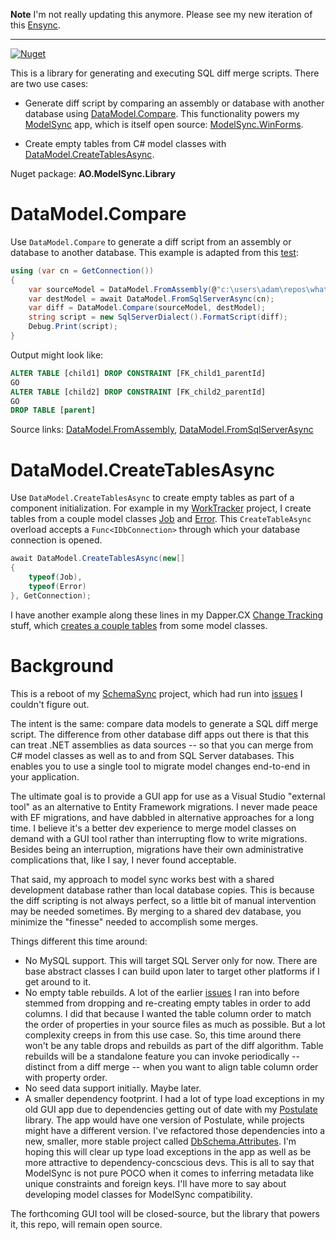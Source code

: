 **Note** I'm not really updating this anymore. Please see my new iteration of this [Ensync](https://github.com/adamfoneil/Ensync).

---

[![Nuget](https://img.shields.io/nuget/v/AO.ModelSync.Library)](https://www.nuget.org/packages/AO.ModelSync.Library/)

This is a library for generating and executing SQL diff merge scripts. There are two use cases:

- Generate diff script by comparing an assembly or database with another database using [DataModel.Compare](https://github.com/adamosoftware/ModelSync/blob/master/ModelSync.Library/Models/DataModel_Compare.cs#L8). This functionality powers my [ModelSync](https://aosoftware.net/modelsync/) app, which is itself open source: [ModelSync.WinForms](https://github.com/adamfoneil/ModelSync.WinForms).

- Create empty tables from C# model classes with [DataModel.CreateTablesAsync](https://github.com/adamosoftware/ModelSync/blob/master/ModelSync.Library/Models/DataModel_Create.cs#L39). 

Nuget package: **AO.ModelSync.Library**

# DataModel.Compare
Use `DataModel.Compare` to generate a diff script from an assembly or database to another database. This example is adapted from this [test](https://github.com/adamosoftware/ModelSync/blob/master/Testing/ModelComparison.cs#L429):
```csharp
using (var cn = GetConnection())
{
    var sourceModel = DataModel.FromAssembly(@"c:\users\adam\repos\whatever.dll");
    var destModel = await DataModel.FromSqlServerAsync(cn);
    var diff = DataModel.Compare(sourceModel, destModel);    
    string script = new SqlServerDialect().FormatScript(diff);
    Debug.Print(script);
}
```
Output might look like:
```sql
ALTER TABLE [child1] DROP CONSTRAINT [FK_child1_parentId]
GO
ALTER TABLE [child2] DROP CONSTRAINT [FK_child2_parentId]
GO
DROP TABLE [parent]
```
Source links: [DataModel.FromAssembly](https://github.com/adamosoftware/ModelSync/blob/master/ModelSync.Library/Models/DataModel.cs#L34), [DataModel.FromSqlServerAsync](https://github.com/adamosoftware/ModelSync/blob/master/ModelSync.Library/Models/DataModel.cs#L28)

# DataModel.CreateTablesAsync
Use `DataModel.CreateTablesAsync` to create empty tables as part of a component initialization. For example in my [WorkTracker](https://github.com/adamosoftware/WorkTracker/blob/master/WorkTracker.Library/JobTracker.cs#L32) project, I create tables from a couple model classes [Job](https://github.com/adamosoftware/WorkTracker/blob/master/WorkTracker.Library/Models/Job.cs) and [Error](https://github.com/adamosoftware/WorkTracker/blob/master/WorkTracker.Library/Models/Error.cs). This `CreateTableAsync` overload accepts a `Func<IDbConnection>` through which your database connection is opened.

```csharp
await DataModel.CreateTablesAsync(new[]
{
    typeof(Job),
    typeof(Error)
}, GetConnection);
```
I have another example along these lines in my Dapper.CX [Change Tracking](https://github.com/adamosoftware/Dapper.CX/wiki/Using-ChangeTracker) stuff, which [creates a couple tables](https://github.com/adamfoneil/Dapper.CX/blob/master/Dapper.CX.ChangeTracking/LoggedChangeTracker.cs#L121-L125) from some model classes.


# Background
This is a reboot of my [SchemaSync](https://github.com/adamosoftware/SchemaSync) project, which had run into [issues](https://github.com/adamosoftware/SchemaSync/issues) I couldn't figure out.

The intent is the same: compare data models to generate a SQL diff merge script. The difference from other database diff apps out there is that this can treat .NET assemblies as data sources -- so that you can merge from C# model classes as well as to and from SQL Server databases. This enables you to use a single tool to migrate model changes end-to-end in your application.

The ultimate goal is to provide a GUI app for use as a Visual Studio "external tool" as an alternative to Entity Framework migrations. I never made peace with EF migrations, and have dabbled in alternative approaches for a long time. I believe it's a better dev experience to merge model classes on demand with a GUI tool rather than interrupting flow to write migrations. Besides being an interruption, migrations have their own administrative complications that, like I say, I never found acceptable.

That said, my approach to model sync works best with a shared development database rather than local database copies. This is because the diff scripting is not always perfect, so a little bit of manual intervention may be needed sometimes. By merging to a shared dev database, you minimize the "finesse" needed to accomplish some merges.

Things different this time around:

- No MySQL support. This will target SQL Server only for now. There are base abstract classes I can build upon later to target other platforms if I get around to it.
- No empty table rebuilds. A lot of the earlier [issues](https://github.com/adamosoftware/SchemaSync/issues) I ran into before stemmed from dropping and re-creating empty tables in order to add columns. I did that because I wanted the table column order to match the order of properties in your source files as much as possible. But a lot complexity creeps in from this use case. So, this time around there won't be any table drops and rebuilds as part of the diff algorithm. Table rebuilds will be a standalone feature you can invoke periodically -- distinct from a diff merge -- when you want to align table column order with property order.
- No seed data support initially. Maybe later.
- A smaller dependency footprint. I had a lot of type load exceptions in my old GUI app due to dependencies getting out of date with my [Postulate](https://github.com/adamosoftware/Postulate) library. The app would have one version of Postulate, while projects might have a different version. I've refactored those dependencies into a new, smaller, more stable project called [DbSchema.Attributes](https://github.com/adamosoftware/DbSchema.Attributes). I'm hoping this will clear up type load exceptions in the app as well as be more attractive to dependency-concscious devs. This is all to say that ModelSync is not pure POCO when it comes to inferring metadata like unique constraints and foreign keys. I'll have more to say about developing model classes for ModelSync compatibility.

The forthcoming GUI tool will be closed-source, but the library that powers it, this repo, will remain open source.

